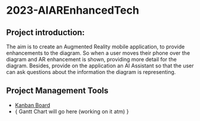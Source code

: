 # 2023-AIAREnhancedTech

## Project introduction: 
The aim is to create an Augmented Reality mobile  application, to provide enhancements to the diagram. So when a user moves their phone over the diagram and AR enhancement is shown, providing more detail for the diagram. Besides, provide on the application an AI Assistant so that the user can ask questions about the information the diagram is representing.

## Project Management Tools
* [Kanban Board](https://github.com/orgs/spe-uob/projects/137/)
* { Gantt Chart will go here (working on it atm) }